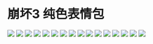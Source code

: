 # 崩坏3 纯色表情包

![](https://cdn.jsdelivr.net/gh/2x-ercha/twikoo-magic@master/image/HONKAI3-Pure/1.gif)
![](https://cdn.jsdelivr.net/gh/2x-ercha/twikoo-magic@master/image/HONKAI3-Pure/10.gif)
![](https://cdn.jsdelivr.net/gh/2x-ercha/twikoo-magic@master/image/HONKAI3-Pure/11.gif)
![](https://cdn.jsdelivr.net/gh/2x-ercha/twikoo-magic@master/image/HONKAI3-Pure/12.gif)
![](https://cdn.jsdelivr.net/gh/2x-ercha/twikoo-magic@master/image/HONKAI3-Pure/13.gif)
![](https://cdn.jsdelivr.net/gh/2x-ercha/twikoo-magic@master/image/HONKAI3-Pure/14.gif)
![](https://cdn.jsdelivr.net/gh/2x-ercha/twikoo-magic@master/image/HONKAI3-Pure/15.gif)
![](https://cdn.jsdelivr.net/gh/2x-ercha/twikoo-magic@master/image/HONKAI3-Pure/16.gif)
![](https://cdn.jsdelivr.net/gh/2x-ercha/twikoo-magic@master/image/HONKAI3-Pure/2.gif)
![](https://cdn.jsdelivr.net/gh/2x-ercha/twikoo-magic@master/image/HONKAI3-Pure/3.gif)
![](https://cdn.jsdelivr.net/gh/2x-ercha/twikoo-magic@master/image/HONKAI3-Pure/4.gif)
![](https://cdn.jsdelivr.net/gh/2x-ercha/twikoo-magic@master/image/HONKAI3-Pure/5.gif)
![](https://cdn.jsdelivr.net/gh/2x-ercha/twikoo-magic@master/image/HONKAI3-Pure/6.gif)
![](https://cdn.jsdelivr.net/gh/2x-ercha/twikoo-magic@master/image/HONKAI3-Pure/7.gif)
![](https://cdn.jsdelivr.net/gh/2x-ercha/twikoo-magic@master/image/HONKAI3-Pure/8.gif)
![](https://cdn.jsdelivr.net/gh/2x-ercha/twikoo-magic@master/image/HONKAI3-Pure/9.gif)
